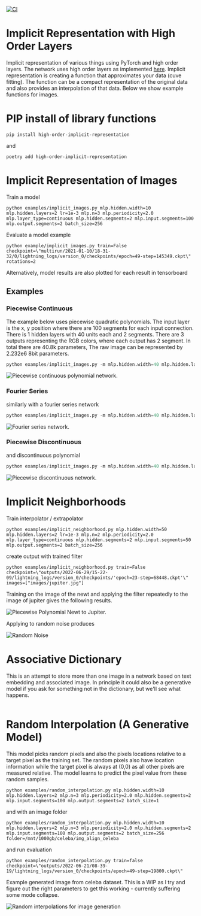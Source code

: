 [![CI](https://github.com/jloveric/high-order-implicit-representation/actions/workflows/python-app.yml/badge.svg)](https://github.com/jloveric/high-order-implicit-representation/actions/workflows/python-app.yml)

# Implicit Representation with High Order Layers
Implicit representation of various things using PyTorch and high order layers.  The network uses high order layers as implemented [here](https://github.com/jloveric/high-order-layers-torch).  Implicit representation is creating a function that approximates your data (cuve fitting).  The function can be a compact representation of the original data and also provides an interpolation of that data.  Below we show example functions for images.

# PIP install of library functions
```
pip install high-order-implicit-representation
```
and
```
poetry add high-order-implicit-representation
```
# Implicit Representation of Images

Train a model
```
python examples/implicit_images.py mlp.hidden.width=10 mlp.hidden.layers=2 lr=1e-3 mlp.n=3 mlp.periodicity=2.0 mlp.layer_type=continuous mlp.hidden.segments=2 mlp.input.segments=100 mlp.output.segments=2 batch_size=256
```

Evaluate a model example
```
python example/implicit_images.py train=False checkpoint=\"multirun/2021-01-10/18-31-32/0/lightning_logs/version_0/checkpoints/epoch=49-step=145349.ckpt\" rotations=2
```
Alternatively, model results are also plotted for each result in tensorboard
## Examples
### Piecewise Continuous
The example below uses piecewise quadratic polynomials.  The input layer is the x, y position where there are 100 segments
for each input connection.  There is 1 hidden layers with 40 units each and 2 segments.  There are 3 outputs representing the RGB colors, where each output has 2 segment.  In total there are 40.8k parameters,
The raw image can be represented by 2.232e6 8bit parameters.
```python
python examples/implicit_images.py -m mlp.hidden.width=40 mlp.hidden.layers=1 lr=1e-3 mlp.n=3 mlp.periodicity=2.0 mlp.layer_type=continuous mlp.hidden.segments=2 mlp.input.segments=100 mlp.output.segments=2 batch_size=256 mlp.input.width=4 rotations=2
```
![Piecewise continuous polynomial network.](results/100x40x1hidden.png)
### Fourier Series
similarly with a fourier series network
```python
python examples/implicit_images.py -m mlp.hidden.width=40 mlp.hidden.layers=1 lr=1e-3 mlp.n=3 mlp.n_in=31 mlp.layer_type=fourier batch_size=256 mlp.input.width=4 rotations=2
```
![Fourier series network.](results/100x40x1hidden.fourier.png)
### Piecewise Discontinuous
and discontinuous polynomial
```python
python examples/implicit_images.py -m mlp.hidden.width=40 mlp.hidden.layers=1 lr=1e-3 mlp.n=3 mlp.periodicity=2.0 mlp.layer_type=discontinuous mlp.hidden.segments=2 mlp.input.segments=100 mlp.output.segments=2 batch_size=256 mlp.input.width=4 rotations=2
```
![Piecewise discontinuous network.](results/100x40x1hidden.discontinuous.png)

# Implicit Neighborhoods
Train interpolator / extrapolator
```
python examples/implicit_neighborhood.py mlp.hidden.width=50 mlp.hidden.layers=2 lr=1e-3 mlp.n=2 mlp.periodicity=2.0 mlp.layer_type=continuous mlp.hidden.segments=2 mlp.input.segments=50 mlp.output.segments=2 batch_size=256
```
create output with trained filter
```
python examples/implicit_neighborhood.py train=False checkpoint=\"outputs/2022-06-29/15-22-09/lightning_logs/version_0/checkpoints/'epoch=23-step=68448.ckpt'\" images=["images/jupiter.jpg"]
```
Training on the image of the newt and applying the filter repeatedly to the image of jupiter gives
the following results.

![Piecewise Polynomial Newt to Jupiter.](results/salamander_to_jupiter_sequence.png)

Applying to random noise produces

![Random Noise]()

# Associative Dictionary
This is an attempt to store more than one image in a network based on text embedding and associated image. In principle it could also be a generative model if you ask for something not in the dictionary, but we'll see what happens.
```
```

# Random Interpolation (A Generative Model)
This model picks random pixels and also the pixels locations relative to a target pixel as the training set.  The random pixels also have location information while the target pixel is always at (0,0) as all other pixels are measured relative.  The model learns to predict the
pixel value from these random samples.
```
python examples/random_interpolation.py mlp.hidden.width=10 mlp.hidden.layers=2 mlp.n=3 mlp.periodicity=2.0 mlp.hidden.segments=2 mlp.input.segments=100 mlp.output.segments=2 batch_size=1
```
and with an image folder
```
python examples/random_interpolation.py mlp.hidden.width=10 mlp.hidden.layers=2 mlp.n=3 mlp.periodicity=2.0 mlp.hidden.segments=2 mlp.input.segments=100 mlp.output.segments=2 batch_size=256 folder=/mnt/1000gb/celeba/img_align_celeba
```
and run evaluation
```
python examples/random_interpolation.py train=false checkpoint=\"outputs/2022-06-21/08-39-19/lightning_logs/version_0/checkpoints/epoch=49-step=19800.ckpt\"
```
Example generated image from celeba dataset.  This is a WIP as I try and figure out the right parameters to get this working - currently suffering some mode collapse.

![Random interpolations for image generation](results/random_interpolation.png)
